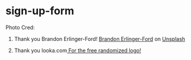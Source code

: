 # sign-up-form
Photo Cred:
1. Thank you Brandon Erlinger-Ford! <a href="https://unsplash.com/@beeford?utm_source=unsplash&utm_medium=referral&utm_content=creditCopyText">Brandon Erlinger-Ford</a> on <a href="https://unsplash.com/s/photos/photographer?utm_source=unsplash&utm_medium=referral&utm_content=creditCopyText">Unsplash</a>

2. Thank you looka.com<a href="https://looka.com/editor/83823457"> For the free randomized logo!
  